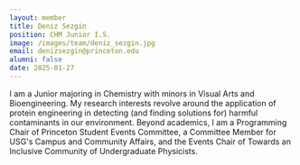 ```yaml
---
layout: member
title: Deniz Sezgin
position: CHM Junior I.S.
image: /images/team/deniz_sezgin.jpg
email: denizsezgin@princeton.edu
alumni: false
date: 2025-01-27
---
```


I am a Junior majoring in Chemistry with minors in Visual Arts and Bioengineering. My research interests revolve around the application of protein engineering in detecting (and finding solutions for) harmful contaminants in our environment. Beyond academics, I am a Programming Chair of Princeton Student Events Committee, a Committee Member for USG's Campus and Community Affairs, and the Events Chair of Towards an Inclusive Community of Undergraduate Physicists.